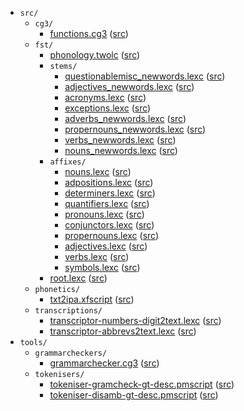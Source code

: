* `src/`
    * `cg3/`
        * [functions.cg3](src-cg3-functions.cg3.html) ([src](https://github.com/giellalt/lang-liv/blob/main/src/cg3/functions.cg3))
    * `fst/`
        * [phonology.twolc](src-fst-phonology.twolc.html) ([src](https://github.com/giellalt/lang-liv/blob/main/src/fst/phonology.twolc))
        * `stems/`
            * [questionablemisc_newwords.lexc](src-fst-stems-questionablemisc_newwords.lexc.html) ([src](https://github.com/giellalt/lang-liv/blob/main/src/fst/stems/questionablemisc_newwords.lexc))
            * [adjectives_newwords.lexc](src-fst-stems-adjectives_newwords.lexc.html) ([src](https://github.com/giellalt/lang-liv/blob/main/src/fst/stems/adjectives_newwords.lexc))
            * [acronyms.lexc](src-fst-stems-acronyms.lexc.html) ([src](https://github.com/giellalt/lang-liv/blob/main/src/fst/stems/acronyms.lexc))
            * [exceptions.lexc](src-fst-stems-exceptions.lexc.html) ([src](https://github.com/giellalt/lang-liv/blob/main/src/fst/stems/exceptions.lexc))
            * [adverbs_newwords.lexc](src-fst-stems-adverbs_newwords.lexc.html) ([src](https://github.com/giellalt/lang-liv/blob/main/src/fst/stems/adverbs_newwords.lexc))
            * [propernouns_newwords.lexc](src-fst-stems-propernouns_newwords.lexc.html) ([src](https://github.com/giellalt/lang-liv/blob/main/src/fst/stems/propernouns_newwords.lexc))
            * [verbs_newwords.lexc](src-fst-stems-verbs_newwords.lexc.html) ([src](https://github.com/giellalt/lang-liv/blob/main/src/fst/stems/verbs_newwords.lexc))
            * [nouns_newwords.lexc](src-fst-stems-nouns_newwords.lexc.html) ([src](https://github.com/giellalt/lang-liv/blob/main/src/fst/stems/nouns_newwords.lexc))
        * `affixes/`
            * [nouns.lexc](src-fst-affixes-nouns.lexc.html) ([src](https://github.com/giellalt/lang-liv/blob/main/src/fst/affixes/nouns.lexc))
            * [adpositions.lexc](src-fst-affixes-adpositions.lexc.html) ([src](https://github.com/giellalt/lang-liv/blob/main/src/fst/affixes/adpositions.lexc))
            * [determiners.lexc](src-fst-affixes-determiners.lexc.html) ([src](https://github.com/giellalt/lang-liv/blob/main/src/fst/affixes/determiners.lexc))
            * [quantifiers.lexc](src-fst-affixes-quantifiers.lexc.html) ([src](https://github.com/giellalt/lang-liv/blob/main/src/fst/affixes/quantifiers.lexc))
            * [pronouns.lexc](src-fst-affixes-pronouns.lexc.html) ([src](https://github.com/giellalt/lang-liv/blob/main/src/fst/affixes/pronouns.lexc))
            * [conjunctors.lexc](src-fst-affixes-conjunctors.lexc.html) ([src](https://github.com/giellalt/lang-liv/blob/main/src/fst/affixes/conjunctors.lexc))
            * [propernouns.lexc](src-fst-affixes-propernouns.lexc.html) ([src](https://github.com/giellalt/lang-liv/blob/main/src/fst/affixes/propernouns.lexc))
            * [adjectives.lexc](src-fst-affixes-adjectives.lexc.html) ([src](https://github.com/giellalt/lang-liv/blob/main/src/fst/affixes/adjectives.lexc))
            * [verbs.lexc](src-fst-affixes-verbs.lexc.html) ([src](https://github.com/giellalt/lang-liv/blob/main/src/fst/affixes/verbs.lexc))
            * [symbols.lexc](src-fst-affixes-symbols.lexc.html) ([src](https://github.com/giellalt/lang-liv/blob/main/src/fst/affixes/symbols.lexc))
        * [root.lexc](src-fst-root.lexc.html) ([src](https://github.com/giellalt/lang-liv/blob/main/src/fst/root.lexc))
    * `phonetics/`
        * [txt2ipa.xfscript](src-phonetics-txt2ipa.xfscript.html) ([src](https://github.com/giellalt/lang-liv/blob/main/src/phonetics/txt2ipa.xfscript))
    * `transcriptions/`
        * [transcriptor-numbers-digit2text.lexc](src-transcriptions-transcriptor-numbers-digit2text.lexc.html) ([src](https://github.com/giellalt/lang-liv/blob/main/src/transcriptions/transcriptor-numbers-digit2text.lexc))
        * [transcriptor-abbrevs2text.lexc](src-transcriptions-transcriptor-abbrevs2text.lexc.html) ([src](https://github.com/giellalt/lang-liv/blob/main/src/transcriptions/transcriptor-abbrevs2text.lexc))
* `tools/`
    * `grammarcheckers/`
        * [grammarchecker.cg3](tools-grammarcheckers-grammarchecker.cg3.html) ([src](https://github.com/giellalt/lang-liv/blob/main/tools/grammarcheckers/grammarchecker.cg3))
    * `tokenisers/`
        * [tokeniser-gramcheck-gt-desc.pmscript](tools-tokenisers-tokeniser-gramcheck-gt-desc.pmscript.html) ([src](https://github.com/giellalt/lang-liv/blob/main/tools/tokenisers/tokeniser-gramcheck-gt-desc.pmscript))
        * [tokeniser-disamb-gt-desc.pmscript](tools-tokenisers-tokeniser-disamb-gt-desc.pmscript.html) ([src](https://github.com/giellalt/lang-liv/blob/main/tools/tokenisers/tokeniser-disamb-gt-desc.pmscript))
